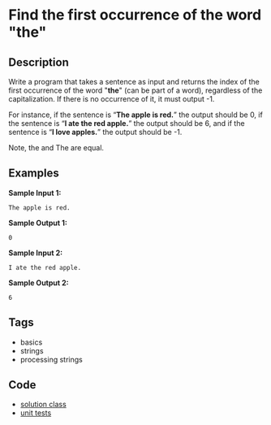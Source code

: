 # Find the first occurrence of the word "the"

## Description
Write a program that takes a sentence as input and returns the index of the first occurrence of the word "**the**" (can be part of a word), regardless of the capitalization. If there is no occurrence of it, it must output -1.

For instance, if the sentence is “**The apple is red.**” the output should be 0, if the sentence is “**I ate the red apple.**” the output should be 6, and if the sentence is “**I love apples.**” the output should be -1.

Note, the and The are equal.

## Examples
**Sample Input 1:**
```console
The apple is red.
```

**Sample Output 1:**
```console
0
```

**Sample Input 2:**
```console
I ate the red apple.
```

**Sample Output 2:**
```console
6
```

## Tags
- basics
- strings
- processing strings

## Code
- [solution class](./src/main/java/WordThe.java)
- [unit tests](./src/test/java/SomeParamTest.java)